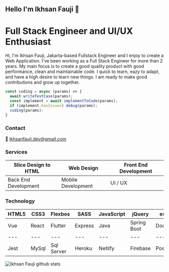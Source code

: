 ## Hello I'm Ikhsan Fauji 👋
# Full Stack Engineer and UI/UX Enthusiast

Hi, I'm Ikhsan Fauji, Jakarta-based Fullstack Engineer and I enjoy to create a Web 
Application. I've been working as a Full Stack Engineer for more than 2 years. 
My main focus is to create a good quality product with good performance, clean 
and maintainable code. I quick to learn, eazy to adapt, and have a high desire 
to learn new things. I am ready to make good contributions and grow up 
together.

``` javascript
const coding = async (params) => {
  await writeTestCase(params);
  const implement = await implementToCode(params);
  if (implement.hasIssues) debug(params);
  coding(params);
}
```

### Contact
:e-mail: ikhsanfauji.dev@gmail.com
###
### Services
Slice Design to HTML | Web Design | Front End Development
--- | --- | --- 
Back End Development | Mobile Development | UI / UX

###
### Technology
HTML5 | CSS3 | Flexbos | SASS | JavaScript | jQuery | eslint | Bootstrap | Materialize | Vuetify 
--- | --- | --- | ---  | ---  | ---  | ---  | ---  | ---  | ---
Vue | React | Flutter | Express | Java | Spring Boot | Docker | Webpack | Workbox | Jasmine 
--- | --- | --- | ---  | ---  | ---  | ---  | ---  | ---  | ---
Jest | MySql | Sql Server | Heroku | Netlify | Firebase | Postgree | MongoDb | Git | Gitlab

![Ikhsan Fauji github stats](https://github-readme-stats.vercel.app/api?username=ikhsan-fauji&show_icons=true)
